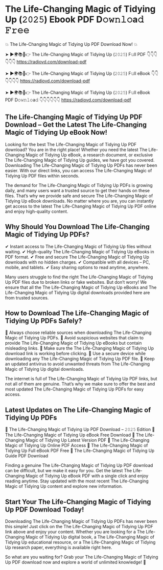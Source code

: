 # The Life-Changing Magic of Tidying Up (𝟸𝟶𝟸𝟻) Ebook PDF D𝚘𝚠𝚗𝚕𝚘a𝚍 𝙵𝚛𝚎𝚎

💥 The Life-Changing Magic of Tidying Up PDF Download Now! 💥

➤ ►🌍📚📱👉 The Life-Changing Magic of Tidying Up (𝟸𝟶𝟸𝟻) F𝚞ll PDF 👇👇👇👇👇👇
https://radiovd.com/download-pdf

➤ ►🌍📚📱👉 The Life-Changing Magic of Tidying Up (𝟸𝟶𝟸𝟻) F𝚞ll eBook 👇👇👇👇👇👇
https://radiovd.com/download-pdf

➤ ►🌍📚📱👉 The Life-Changing Magic of Tidying Up (𝟸𝟶𝟸𝟻) F𝚞ll eBook PDF D𝚘𝚠𝚗𝚕𝚘a𝚍 👇👇👇👇👇👇
https://radiovd.com/download-pdf

## The Life-Changing Magic of Tidying Up PDF Download – Get the Latest The Life-Changing Magic of Tidying Up eBook Now!

Looking for the best The Life-Changing Magic of Tidying Up PDF download? You are in the right place! Whether you need the latest The Life-Changing Magic of Tidying Up eBook, a research document, or exclusive The Life-Changing Magic of Tidying Up guides, we have got you covered. Downloading The Life-Changing Magic of Tidying Up PDFs has never been easier. With our direct links, you can access The Life-Changing Magic of Tidying Up PDF files within seconds.

The demand for The Life-Changing Magic of Tidying Up PDFs is growing daily, and many users want a trusted source to get their hands on these files. That’s why we provide safe and secure The Life-Changing Magic of Tidying Up eBook downloads. No matter where you are, you can instantly get access to the latest The Life-Changing Magic of Tidying Up PDF online and enjoy high-quality content.

## Why Should You Download The Life-Changing Magic of Tidying Up PDFs?

✔ Instant access to The Life-Changing Magic of Tidying Up files without waiting.
✔ High-quality The Life-Changing Magic of Tidying Up eBooks in PDF format.
✔ Free and secure The Life-Changing Magic of Tidying Up downloads with no hidden charges.
✔ Compatible with all devices – PC, mobile, and tablets.
✔ Easy sharing options to read anytime, anywhere.

Many users struggle to find the right The Life-Changing Magic of Tidying Up PDF files due to broken links or fake websites. But don’t worry! We ensure that all the The Life-Changing Magic of Tidying Up eBooks and The Life-Changing Magic of Tidying Up digital downloads provided here are from trusted sources.

## How to Download The Life-Changing Magic of Tidying Up PDFs Safely?

📌 Always choose reliable sources when downloading The Life-Changing Magic of Tidying Up PDFs.
📌 Avoid suspicious websites that claim to provide The Life-Changing Magic of Tidying Up eBooks but contain misleading links.
📌 Make sure the The Life-Changing Magic of Tidying Up download link is working before clicking.
📌 Use a secure device while downloading any The Life-Changing Magic of Tidying Up PDF file.
📌 Keep an updated antivirus to avoid unwanted threats from The Life-Changing Magic of Tidying Up digital downloads.

The internet is full of The Life-Changing Magic of Tidying Up PDF links, but not all of them are genuine. That’s why we make sure to offer the best and most updated The Life-Changing Magic of Tidying Up PDFs for easy access.

## Latest Updates on The Life-Changing Magic of Tidying Up PDFs

🔹 The Life-Changing Magic of Tidying Up PDF Download – 𝟸𝟶𝟸𝟻 Edition
🔹 The Life-Changing Magic of Tidying Up eBook Free Download
🔹 The Life-Changing Magic of Tidying Up Latest Version PDF
🔹 The Life-Changing Magic of Tidying Up Online PDF Access
🔹 The Life-Changing Magic of Tidying Up Full eBook PDF Free
🔹 The Life-Changing Magic of Tidying Up Guide PDF Download

Finding a genuine The Life-Changing Magic of Tidying Up PDF download can be difficult, but we make it easy for you. Get the latest The Life-Changing Magic of Tidying Up eBook PDF with a single click and enjoy reading anytime. Stay updated with the most recent The Life-Changing Magic of Tidying Up content and explore new information.

## Start Your The Life-Changing Magic of Tidying Up PDF Download Today!

Downloading The Life-Changing Magic of Tidying Up PDFs has never been this simple! Just click on the The Life-Changing Magic of Tidying Up PDF link above and enjoy your content. Whether you are looking for a The Life-Changing Magic of Tidying Up digital book, a The Life-Changing Magic of Tidying Up educational resource, or a The Life-Changing Magic of Tidying Up research paper, everything is available right here.

So what are you waiting for? Grab your The Life-Changing Magic of Tidying Up PDF download now and explore a world of unlimited knowledge! 🚀